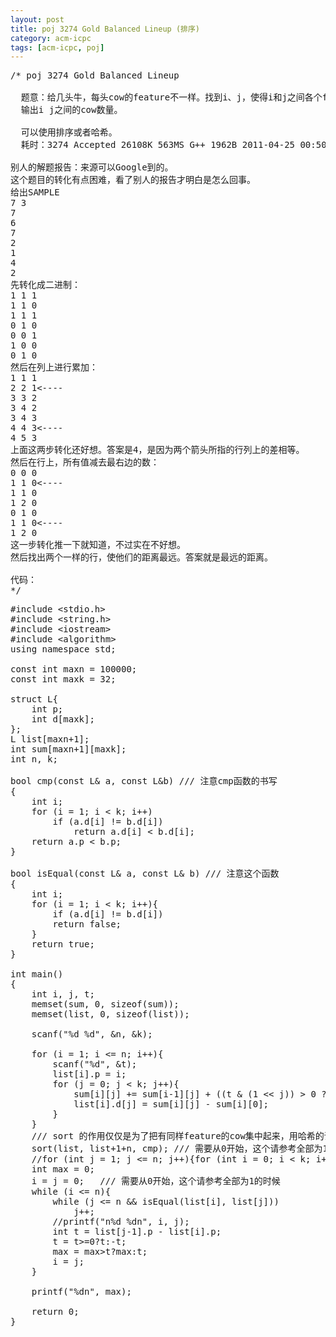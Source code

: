 ```yaml
---
layout: post
title: poj 3274 Gold Balanced Lineup (排序)
category: acm-icpc
tags: [acm-icpc, poj]
---
```


<pre>/* poj 3274 Gold Balanced Lineup

  题意：给几头牛，每头cow的feature不一样。找到i、j，使得i和j之间各个feature的和一样。
  输出i j之间的cow数量。

  可以使用排序或者哈希。
  耗时：3274 Accepted 26108K 563MS G++ 1962B 2011-04-25 00:50:39

别人的解题报告：来源可以Google到的。
这个题目的转化有点困难，看了别人的报告才明白是怎么回事。
给出SAMPLE
7 3
7
6
7
2
1
4
2
先转化成二进制：
1 1 1
1 1 0
1 1 1
0 1 0
0 0 1
1 0 0
0 1 0
然后在列上进行累加：
1 1 1
2 2 1&lt;----
3 3 2
3 4 2
3 4 3
4 4 3&lt;----
4 5 3
上面这两步转化还好想。答案是4，是因为两个箭头所指的行列上的差相等。
然后在行上，所有值减去最右边的数：
0 0 0
1 1 0&lt;----
1 1 0
1 2 0
0 1 0
1 1 0&lt;----
1 2 0
这一步转化推一下就知道，不过实在不好想。
然后找出两个一样的行，使他们的距离最远。答案就是最远的距离。

代码：
*/</pre>
<!--more-->
<pre>#include &lt;stdio.h&gt;
#include &lt;string.h&gt;
#include &lt;iostream&gt;
#include &lt;algorithm&gt;
using namespace std;

const int maxn = 100000;
const int maxk = 32;

struct L{
    int p;
    int d[maxk];
};
L list[maxn+1];
int sum[maxn+1][maxk];
int n, k;

bool cmp(const L&amp; a, const L&amp;b) /// 注意cmp函数的书写
{
    int i;
    for (i = 1; i &lt; k; i++)
        if (a.d[i] != b.d[i])
            return a.d[i] &lt; b.d[i];
    return a.p &lt; b.p;
}

bool isEqual(const L&amp; a, const L&amp; b) /// 注意这个函数
{
    int i;
    for (i = 1; i &lt; k; i++){
        if (a.d[i] != b.d[i])
        return false;
    }
    return true;
}

int main()
{
    int i, j, t;
    memset(sum, 0, sizeof(sum));
    memset(list, 0, sizeof(list));

    scanf("%d %d", &amp;n, &amp;k);

    for (i = 1; i &lt;= n; i++){
        scanf("%d", &amp;t);
        list[i].p = i;
        for (j = 0; j &lt; k; j++){
            sum[i][j] += sum[i-1][j] + ((t &amp; (1 &lt;&lt; j)) &gt; 0 ? 1 : 0);
            list[i].d[j] = sum[i][j] - sum[i][0];
        }
    }
    /// sort 的作用仅仅是为了把有同样feature的cow集中起来，用哈希的话也一样
    sort(list, list+1+n, cmp); /// 需要从0开始，这个请参考全部为1的时候
    //for (int j = 1; j &lt;= n; j++){for (int i = 0; i &lt; k; i++)printf("%d ", list[j].d[i]); printf("%dn", list[j].p);}
    int max = 0;
    i = j = 0;   /// 需要从0开始，这个请参考全部为1的时候
    while (i &lt;= n){
        while (j &lt;= n &amp;&amp; isEqual(list[i], list[j]))
            j++;
        //printf("n%d %dn", i, j);
        int t = list[j-1].p - list[i].p;
        t = t&gt;=0?t:-t;
        max = max&gt;t?max:t;
        i = j;
    }

    printf("%dn", max);

    return 0;
}</pre>
